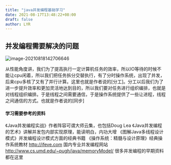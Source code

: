 ```yaml
---
title: "java并发编程基础学习"
date: 2021-08-17T13:48:22+08:00
draft: false
author: LYR
---
```


## 并发编程需要解决的问题



![image-20210818142706646](https://cdn.jsdelivr.net/gh/lyr-2000/images_repo_2021_ASUS/2021_08_18_14__27_08image-20210818142706646.png)



从性能角度讲，我们为了提高执行一定计算机任务的效率，所以IO等待的时候不能让cpu闲着，所以我们把任务拆分交替执行，有了分时操作系统，出现了并发，后来cpu多核了又有了并行计算。这里也就是作者说的[分工]。分工以后我们为了进一步提升效率和更加灵活地达到目的，所以我们要对任务进行组织编排，也就是对线程组织编排。于是线程之间需要通信，于是操作系统提供了一些让进程，线程之间通信的方式。也就是作者说的[同步]



#### 学习需要参考的资料

《Java并发编程实战》作者阵容可谓大师云集，也包括Doug Lea
《Java并发编程的艺术》讲解并发包内部实现原理，能读明白，内功大增
《图解Java多线程设计模式》并发编程设计模式方面的经典书籍
《操作系统：精髓与设计原理》经典操作系统教材
http://ifeve.com 国内专业并发编程网站
http://www.cs.umd.edu/~pugh/java/memoryModel/ 很多并发编程的早期资料都在这里








